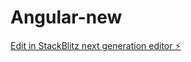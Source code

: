 # Angular-new

[Edit in StackBlitz next generation editor ⚡️](https://stackblitz.com/~/github.com/saranyapsankar/Angular-new)